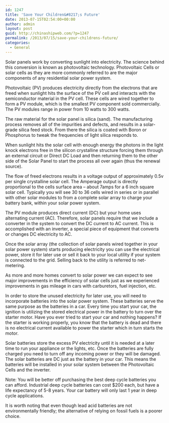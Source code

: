 ```yaml
---
id: 1247
title: 'Save Your Children&#8217;s Future'
date: 2013-07-15T02:54:00+00:00
author: admin
layout: post
guid: http://chinashipweb.com/?p=1247
permalink: /2013/07/15/save-your-childrens-future/
categories:
  - General
---
```

Solar panels work by converting sunlight into electricity. The science behind this conversion is known as photovoltaic technology. Photovoltaic Cells or solar cells as they are more commonly referred to are the major components of any residential solar power system.

Photovoltaic (PV) produces electricity directly from the electrons that are freed when sunlight hits the surface of the PV cell and interacts with the semiconductor material in the PV cell. These cells are wired together to form a PV module, which is the smallest PV component sold commercially. The PV modules range in power from 10 watts to 300 watts.

The raw material for the solar panel is silica (sand). The manufacturing process removes all of the impurities and defects, and results in a solar-grade silica feed stock. From there the silica is coated with Boron or Phosphorus to tweak the frequencies of light silica responds to.

When sunlight hits the solar cell with enough energy the photons in the light knock electrons free in the silicon crystalline structure forcing them through an external circuit or Direct DC Load and then returning them to the other side of the Solar Panel to start the process all over again (thus the renewal source).

The flow of freed electrons results in a voltage output of approximately 0.5v per single crystalline solar cell. The Amperage output is directly proportional to the cells surface area – about 7amps for a 6 inch square solar cell. Typically you will see 30 to 36 cells wired in series or in parallel with other solar modules to from a complete solar array to charge your battery bank, within your solar power system.

The PV module produces direct current (DC) but your home uses alternating current (AC). Therefore, solar panels require that we include a converter in the system to convert the DC current to AC current. This is accomplished with an inverter, a special piece of equipment that converts or changes DC electricity to AC.

Once the solar array (the collection of solar panels wired together in your solar power system) starts producing electricity you can use the electrical power, store it for later use or sell it back to your local utility if your system is connected to the grid. Selling back to the utility is referred to net-metering.

As more and more homes convert to solar power we can expect to see major improvements in the efficiency of solar cells just as we experienced improvements in gas mileage in cars with carburetors, fuel injection, etc.

In order to store the unused electricity for later use, you will need to incorporate batteries into the solar power system. These batteries serve the same purpose as the batteries in a car. Every time you start your car, the ignition is utilizing the stored electrical power in the battery to turn over the starter motor. Have you ever tried to start your car and nothing happens? If the starter is working properly, you know that the battery is dead and there is no electrical current available to power the starter which in turn starts the motor.

Solar batteries store the excess PV electricity until it is needed at a later time to run your appliance or the lights, etc. Once the batteries are fully charged you need to turn off any incoming power or they will be damaged. The solar batteries are DC just as the battery in your car. This means the batteries will be installed in your solar system between the Photovoltaic Cells and the inverter.

Note: You will be better off purchasing the best deep cycle batteries you can afford. Industrial deep cycle batteries can cost $200 each, but have a life expectancy of 5-8 years. Your car battery will only last 1 year in deep cycle applications.

It is worth noting that even though lead acid batteries are not environmentally friendly; the alternative of relying on fossil fuels is a poorer choice.